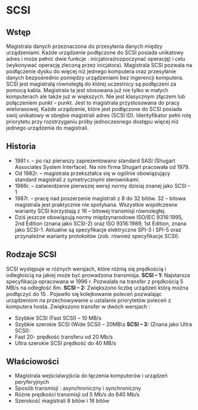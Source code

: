 SCSI
===

## Wstęp  
Magistrala danych przeznaczona do przesyłania danych między urządzeniami. Każde urządzenie podłączone do SCSI posiada unikatowy adres i może pełnić dwie funkcje : inicjatora(rozpoczynać operację) i celu (wykonywać operację zleconą przez inicjatora). 
Magistrala SCSI pozwala na podłączenie dysku do więcej niż jednego komputera oraz przesyłanie danych bezpośrednio pomiędzy urządzeniami bez ingerencji komputera.
SCSI jest magistralą równoległą do której uczestnicy są podłączeni za pomocą kabla. Magistrala ta jest stosowana już nie tylko w małych komputerach ale także już w większych. Nie jest klasycznym złączem lub połączeniem punkt – punkt. Jest to magistrala przystosowana do pracy wielorasowej.
Każde urządzenie, które jest podłączone do SCSI posiada swój unikatowy w obrębie magistrali adres (SCSI ID). Identyfikator pełni rolę priorytetu przy rozstrzyganiu próby jednoczesnego dostępu więcej niż jednego urządzenia do magistrali. 
## Historia
* 1981 r. – po raz pierwszy zaprezentowano standard SASI (Shugart Associates System Interface). Na nim firma Shugart pracowała od 1979. 
* Od 1982r.  – magistrala przekształca się  w ogólnie obowiązujący standard magistrali z symetrycznymi sterownikami.
* 1986r. – zatwierdzenie pierwszej wersji normy dzisiaj znanej jako SCSI – 1
* 1987r. – pracę nad poszerzenie magistrali z 8 do 32 bitów. 32 – bitowa magistrala jest praktycznie nie spotykana. Wszystkie współczesne warianty SCSI korzystają z 16 – bitowej transmisji równoległej.
* Dziś jeszcze obowiązują normy międzynarodowe ISO/IEC 9316:1995, 2nd Edition (znana jako SCSI-2) oraz ISO 9316:1989, 1st Edition, znana jako SCSI-1. Aktualne są specyfikacje elektryczne SPI-3 i SPI-5 oraz przynależne warianty protokołów (zob. również specyfikacje SCSI).
## Rodzaje SCSI
SCSI występuje w różnych wersjach, które różnią się prędkością i odległością na jakiej może być prowadzona transmisja.
**SCSI – 1:**  Najstarsza specyfikacja opracowana w 1996 r. Pozwalała na transfer z prędkością 5 MB/s na odległość 6m. 
**SCSI – 2:** Zwiększono liczbę urządzeń którą można podłączyć do 15 . Pojawiło się kolejkowanie poleceń pozwalając urządzeniom na przechowywanie u ustalanie priorytetów poleceń z komputera hosta. Zwiększono transfer w dwóch wersjach : 
* Szybkie SCSI (Fast SCSI) – 10 MB/s 
* Szybkie szerokie SCSI (Wide SCSI) – 20MB\s
**SCSI – 3:** (Znana jako Ultra SCSI): 
* Fast 20- prędkość transferu od 20 Mb/s
* Ultra szerokie SCSI prędkość do 40 MB/s 
## Właściowości
*	Magistrala wejścia\wyjścia do łączenia komputerów i urządzeń peryferyjnych 
*	Sposób transmisji : asynchroniczny i synchroniczny
*	Różne prędkości transmisji od 5 Mb/s do 640 Mb/s
*	Szerokość magistrali 8 bitów i 16 bitów


